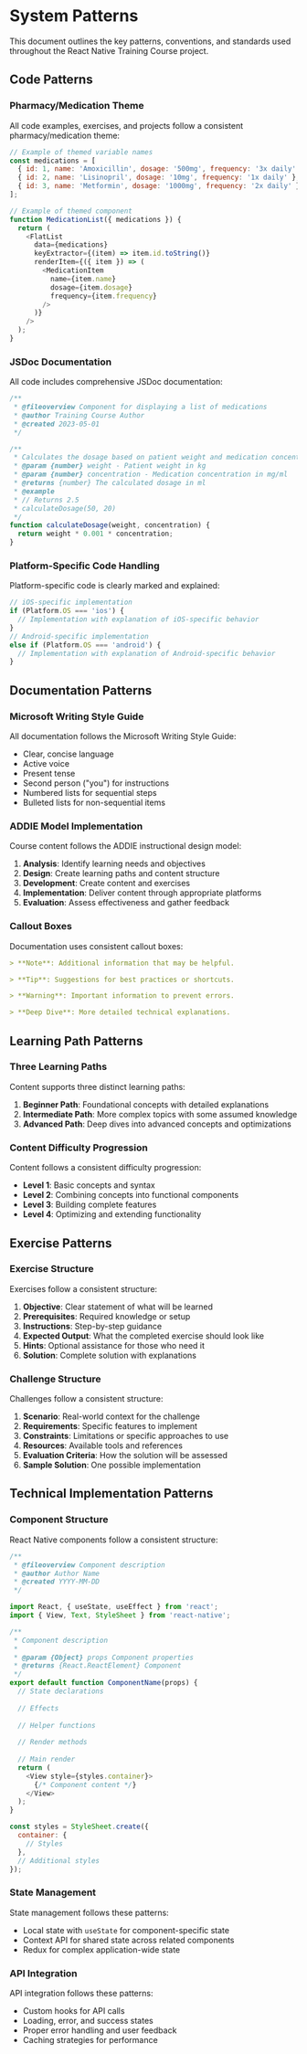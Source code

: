 # System Patterns

This document outlines the key patterns, conventions, and standards used throughout the React Native Training Course project.

## Code Patterns

### Pharmacy/Medication Theme

All code examples, exercises, and projects follow a consistent pharmacy/medication theme:

```javascript
// Example of themed variable names
const medications = [
  { id: 1, name: 'Amoxicillin', dosage: '500mg', frequency: '3x daily' },
  { id: 2, name: 'Lisinopril', dosage: '10mg', frequency: '1x daily' },
  { id: 3, name: 'Metformin', dosage: '1000mg', frequency: '2x daily' }
];

// Example of themed component
function MedicationList({ medications }) {
  return (
    <FlatList
      data={medications}
      keyExtractor={(item) => item.id.toString()}
      renderItem={({ item }) => (
        <MedicationItem 
          name={item.name}
          dosage={item.dosage}
          frequency={item.frequency}
        />
      )}
    />
  );
}
```

### JSDoc Documentation

All code includes comprehensive JSDoc documentation:

```javascript
/**
 * @fileoverview Component for displaying a list of medications
 * @author Training Course Author
 * @created 2023-05-01
 */

/**
 * Calculates the dosage based on patient weight and medication concentration
 * @param {number} weight - Patient weight in kg
 * @param {number} concentration - Medication concentration in mg/ml
 * @returns {number} The calculated dosage in ml
 * @example
 * // Returns 2.5
 * calculateDosage(50, 20)
 */
function calculateDosage(weight, concentration) {
  return weight * 0.001 * concentration;
}
```

### Platform-Specific Code Handling

Platform-specific code is clearly marked and explained:

```javascript
// iOS-specific implementation
if (Platform.OS === 'ios') {
  // Implementation with explanation of iOS-specific behavior
}
// Android-specific implementation
else if (Platform.OS === 'android') {
  // Implementation with explanation of Android-specific behavior
}
```

## Documentation Patterns

### Microsoft Writing Style Guide

All documentation follows the Microsoft Writing Style Guide:

- Clear, concise language
- Active voice
- Present tense
- Second person ("you") for instructions
- Numbered lists for sequential steps
- Bulleted lists for non-sequential items

### ADDIE Model Implementation

Course content follows the ADDIE instructional design model:

1. **Analysis**: Identify learning needs and objectives
2. **Design**: Create learning paths and content structure
3. **Development**: Create content and exercises
4. **Implementation**: Deliver content through appropriate platforms
5. **Evaluation**: Assess effectiveness and gather feedback

### Callout Boxes

Documentation uses consistent callout boxes:

```markdown
> **Note**: Additional information that may be helpful.

> **Tip**: Suggestions for best practices or shortcuts.

> **Warning**: Important information to prevent errors.

> **Deep Dive**: More detailed technical explanations.
```

## Learning Path Patterns

### Three Learning Paths

Content supports three distinct learning paths:

1. **Beginner Path**: Foundational concepts with detailed explanations
2. **Intermediate Path**: More complex topics with some assumed knowledge
3. **Advanced Path**: Deep dives into advanced concepts and optimizations

### Content Difficulty Progression

Content follows a consistent difficulty progression:

- **Level 1**: Basic concepts and syntax
- **Level 2**: Combining concepts into functional components
- **Level 3**: Building complete features
- **Level 4**: Optimizing and extending functionality

## Exercise Patterns

### Exercise Structure

Exercises follow a consistent structure:

1. **Objective**: Clear statement of what will be learned
2. **Prerequisites**: Required knowledge or setup
3. **Instructions**: Step-by-step guidance
4. **Expected Output**: What the completed exercise should look like
5. **Hints**: Optional assistance for those who need it
6. **Solution**: Complete solution with explanations

### Challenge Structure

Challenges follow a consistent structure:

1. **Scenario**: Real-world context for the challenge
2. **Requirements**: Specific features to implement
3. **Constraints**: Limitations or specific approaches to use
4. **Resources**: Available tools and references
5. **Evaluation Criteria**: How the solution will be assessed
6. **Sample Solution**: One possible implementation

## Technical Implementation Patterns

### Component Structure

React Native components follow a consistent structure:

```javascript
/**
 * @fileoverview Component description
 * @author Author Name
 * @created YYYY-MM-DD
 */

import React, { useState, useEffect } from 'react';
import { View, Text, StyleSheet } from 'react-native';

/**
 * Component description
 * 
 * @param {Object} props Component properties
 * @returns {React.ReactElement} Component
 */
export default function ComponentName(props) {
  // State declarations
  
  // Effects
  
  // Helper functions
  
  // Render methods
  
  // Main render
  return (
    <View style={styles.container}>
      {/* Component content */}
    </View>
  );
}

const styles = StyleSheet.create({
  container: {
    // Styles
  },
  // Additional styles
});
```

### State Management

State management follows these patterns:

- Local state with `useState` for component-specific state
- Context API for shared state across related components
- Redux for complex application-wide state

### API Integration

API integration follows these patterns:

- Custom hooks for API calls
- Loading, error, and success states
- Proper error handling and user feedback
- Caching strategies for performance 